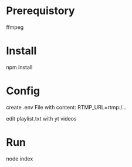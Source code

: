 # Prerequistory

ffmpeg

# Install

npm install

# Config

create .env File with content:
RTMP_URL=rtmp:/...

edit playlist.txt with yt videos

# Run

node index
